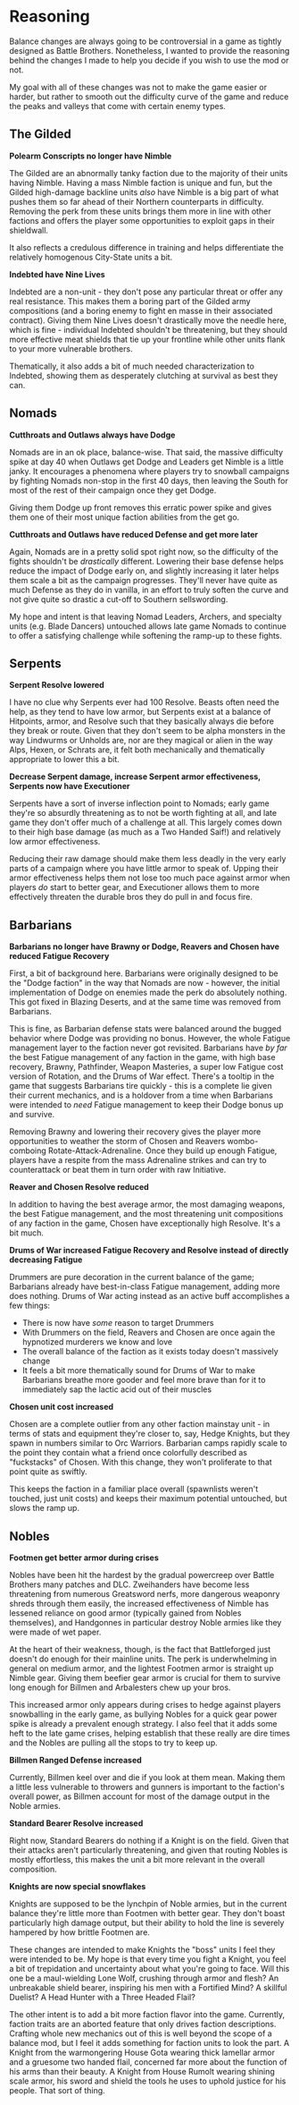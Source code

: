# Reasoning

Balance changes are always going to be controversial in a game as tightly designed as Battle Brothers. Nonetheless, I wanted to provide the reasoning behind the changes I made to help you decide if you wish to use the mod or not.

My goal with all of these changes was not to make the game easier or harder, but rather to smooth out the difficulty curve of the game and reduce the peaks and valleys that come with certain enemy types.

## The Gilded

**Polearm Conscripts no longer have Nimble**

The Gilded are an abnormally tanky faction due to the majority of their units having Nimble. Having a mass Nimble faction is unique and fun, but the Gilded high-damage backline units _also_ have Nimble is a big part of what pushes them so far ahead of their Northern counterparts in difficulty. Removing the perk from these units brings them more in line with other factions and offers the player some opportunities to exploit gaps in their shieldwall.

It also reflects a credulous difference in training and helps differentiate the relatively homogenous City-State units a bit.

**Indebted have Nine Lives**

Indebted are a non-unit - they don't pose any particular threat or offer any real resistance. This makes them a boring part of the Gilded army compositions (and a boring enemy to fight en masse in their associated contract). Giving them Nine Lives doesn't drastically move the needle here, which is fine - individual Indebted shouldn't be threatening, but they should more effective meat shields that tie up your frontline while other units flank to your more vulnerable brothers.

Thematically, it also adds a bit of much needed characterization to Indebted, showing them as desperately clutching at survival as best they can.

## Nomads

**Cutthroats and Outlaws always have Dodge**

Nomads are in an ok place, balance-wise. That said, the massive difficulty spike at day 40 when Outlaws get Dodge and Leaders get Nimble is a little janky. It encourages a phenomena where players try to snowball campaigns by fighting Nomads non-stop in the first 40 days, then leaving the South for most of the rest of their campaign once they get Dodge.

Giving them Dodge up front removes this erratic power spike and gives them one of their most unique faction abilities from the get go.

**Cutthroats and Outlaws have reduced Defense and get more later**

Again, Nomads are in a pretty solid spot right now, so the difficulty of the fights shouldn't be _drastically_ different. Lowering their base defense helps reduce the impact of Dodge early on, and slightly increasing it later helps them scale a bit as the campaign progresses. They'll never have quite as much Defense as they do in vanilla, in an effort to truly soften the curve and not give quite so drastic a cut-off to Southern sellswording.

My hope and intent is that leaving Nomad Leaders, Archers, and specialty units (e.g. Blade Dancers) untouched allows late game Nomads to continue to offer a satisfying challenge while softening the ramp-up to these fights.

## Serpents

**Serpent Resolve lowered**

I have no clue why Serpents ever had 100 Resolve. Beasts often need the help, as they tend to have low armor, but Serpents exist at a balance of Hitpoints, armor, and Resolve such that they basically always die before they break or route. Given that they don't seem to be alpha monsters in the way Lindwurms or Unholds are, nor are they magical or alien in the way Alps, Hexen, or Schrats are, it felt both mechanically and thematically appropriate to lower this a bit.

**Decrease Serpent damage, increase Serpent armor effectiveness, Serpents now have Executioner**

Serpents have a sort of inverse inflection point to Nomads; early game they're so absurdly threatening as to not be worth fighting at all, and late game they don't offer much of a challenge at all. This largely comes down to their high base damage (as much as a Two Handed Saif!) and relatively low armor effectiveness.

Reducing their raw damage should make them less deadly in the very early parts of a campaign where you have little armor to speak of. Upping their armor effectiveness helps them not lose too much pace against armor when players _do_ start to better gear, and Executioner allows them to more effectively threaten the durable bros they do pull in and focus fire.

## Barbarians

**Barbarians no longer have Brawny or Dodge, Reavers and Chosen have reduced Fatigue Recovery**

First, a bit of background here. Barbarians were originally designed to be the "Dodge faction" in the way that Nomads are now - however, the initial implementation of Dodge on enemies made the perk do absolutely nothing. This got fixed in Blazing Deserts, and at the same time was removed from Barbarians.

This is fine, as Barbarian defense stats were balanced around the bugged behavior where Dodge was providing no bonus. However, the whole Fatigue management layer to the faction never got revisited. Barbarians have _by far_ the best Fatigue management of any faction in the game, with high base recovery, Brawny, Pathfinder, Weapon Masteries, a super low Fatigue cost version of Rotation, and the Drums of War effect. There's a tooltip in the game that suggests Barbarians tire quickly - this is a complete lie given their current mechanics, and is a holdover from a time when Barbarians were intended to _need_ Fatigue management to keep their Dodge bonus up and survive.

Removing Brawny and lowering their recovery gives the player more opportunities to weather the storm of Chosen and Reavers wombo-comboing Rotate-Attack-Adrenaline. Once they build up enough Fatigue, players have a respite from the mass Adrenaline strikes and can try to counterattack or beat them in turn order with raw Initiative.

**Reaver and Chosen Resolve reduced**

In addition to having the best average armor, the most damaging weapons, the best Fatigue management, and the most threatening unit compositions of any faction in the game, Chosen have exceptionally high Resolve. It's a bit much.

**Drums of War increased Fatigue Recovery and Resolve instead of directly decreasing Fatigue**

Drummers are pure decoration in the current balance of the game; Barbarians already have best-in-class Fatigue management, adding more does nothing. Drums of War acting instead as an active buff accomplishes a few things:
- There is now have _some_ reason to target Drummers
- With Drummers on the field, Reavers and Chosen are once again the hypnotized murderers we know and love
- The overall balance of the faction as it exists today doesn't massively change
- It feels a bit more thematically sound for Drums of War to make Barbarians breathe more gooder and feel more brave than for it to immediately sap the lactic acid out of their muscles

**Chosen unit cost increased**

Chosen are a complete outlier from any other faction mainstay unit - in terms of stats and equipment they're closer to, say, Hedge Knights, but they spawn in numbers similar to Orc Warriors. Barbarian camps rapidly scale to the point they contain what a friend once colorfully described as "fuckstacks" of Chosen. With this change, they won't proliferate to that point quite as swiftly.

This keeps the faction in a familiar place overall (spawnlists weren't touched, just unit costs) and keeps their maximum potential untouched, but slows the ramp up.

## Nobles

**Footmen get better armor during crises**

Nobles have been hit the hardest by the gradual powercreep over Battle Brothers many patches and DLC. Zweihanders have become less threatening from numerous Greatsword nerfs, more dangerous weaponry shreds through them easily, the increased effectiveness of Nimble has lessened reliance on good armor (typically gained from Nobles themselves), and Handgonnes in particular destroy Noble armies like they were made of wet paper.

At the heart of their weakness, though, is the fact that Battleforged just doesn't do enough for their mainline units. The perk is underwhelming in general on medium armor, and the lightest Footmen armor is straight up Nimble gear. Giving them beefier gear armor is crucial for them to survive long enough for Billmen and Arbalesters chew up your bros.

This increased armor only appears during crises to hedge against players snowballing in the early game, as bullying Nobles for a quick gear power spike is already a prevalent enough strategy. I also feel that it adds some heft to the late game crises, helping establish that these really are dire times and the Nobles are pulling all the stops to try to keep up.

**Billmen Ranged Defense increased**

Currently, Billmen keel over and die if you look at them mean. Making them a little less vulnerable to throwers and gunners is important to the faction's overall power, as Billmen account for most of the damage output in the Noble armies.

**Standard Bearer Resolve increased**

Right now, Standard Bearers do nothing if a Knight is on the field. Given that their attacks aren't particularly threatening, and given that routing Nobles is mostly effortless, this makes the unit a bit more relevant in the overall composition.

**Knights are now special snowflakes**

Knights are supposed to be the lynchpin of Noble armies, but in the current balance they're little more than Footmen with better gear. They don't boast particularly high damage output, but their ability to hold the line is severely hampered by how brittle Footmen are.

These changes are intended to make Knights the "boss" units I feel they were intended to be. My hope is that every time you fight a Knight, you feel a bit of trepidation and uncertainty about what you're going to face. Will this one be a maul-wielding Lone Wolf, crushing through armor and flesh? An unbreakable shield bearer, inspiring his men with a Fortified Mind? A skillful Duelist? A Head Hunter with a Three Headed Flail?

The other intent is to add a bit more faction flavor into the game. Currently, faction traits are an aborted feature that only drives faction descriptions. Crafting whole new mechanics out of this is well beyond the scope of a balance mod, but I feel it adds something for faction units to look the part. A Knight from the warmongering House Gota wearing thick lamellar armor and a gruesome two handed flail, concerned far more about the function of his arms than their beauty. A Knight from House Rumolt wearing shining scale armor, his sword and shield the tools he uses to uphold justice for his people. That sort of thing.
